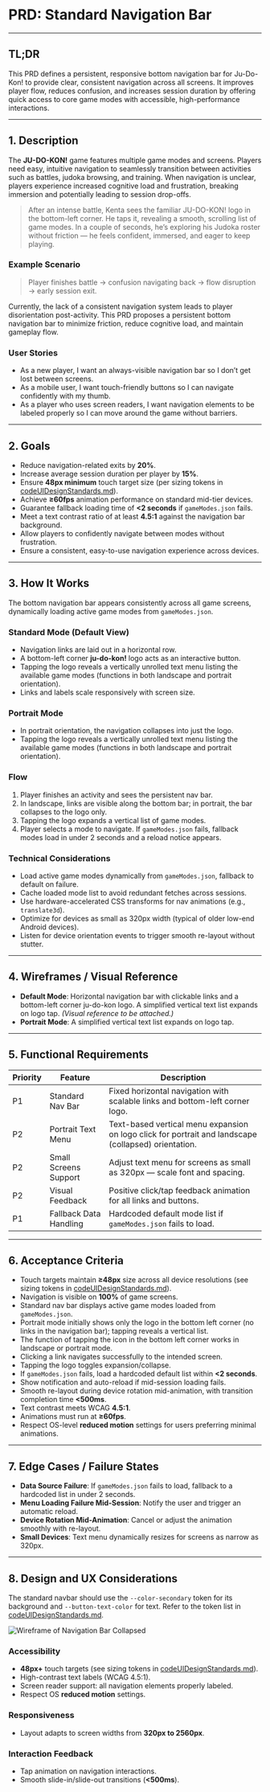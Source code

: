 # PRD: Standard Navigation Bar

---

## TL;DR

This PRD defines a persistent, responsive bottom navigation bar for Ju-Do-Kon! to provide clear, consistent navigation across all screens. It improves player flow, reduces confusion, and increases session duration by offering quick access to core game modes with accessible, high-performance interactions.

---

## 1. Description

The **JU-DO-KON!** game features multiple game modes and screens. Players need easy, intuitive navigation to seamlessly transition between activities such as battles, judoka browsing, and training. When navigation is unclear, players experience increased cognitive load and frustration, breaking immersion and potentially leading to session drop-offs.

> After an intense battle, Kenta sees the familiar JU-DO-KON! logo in the bottom-left corner. He taps it, revealing a smooth, scrolling list of game modes. In a couple of seconds, he’s exploring his Judoka roster without friction — he feels confident, immersed, and eager to keep playing.

### Example Scenario

> Player finishes battle → confusion navigating back → flow disruption → early session exit.

Currently, the lack of a consistent navigation system leads to player disorientation post-activity. This PRD proposes a persistent bottom navigation bar to minimize friction, reduce cognitive load, and maintain gameplay flow.

### User Stories

- As a new player, I want an always-visible navigation bar so I don’t get lost between screens.
- As a mobile user, I want touch-friendly buttons so I can navigate confidently with my thumb.
- As a player who uses screen readers, I want navigation elements to be labeled properly so I can move around the game without barriers.

---

## 2. Goals

- Reduce navigation-related exits by **20%**.
- Increase average session duration per player by **15%**.
- Ensure **48px minimum** touch target size (per sizing tokens in [codeUIDesignStandards.md](../codeStandards/codeUIDesignStandards.md#10-tokens)).
- Achieve **≥60fps** animation performance on standard mid-tier devices.
- Guarantee fallback loading time of **<2 seconds** if `gameModes.json` fails.
- Meet a text contrast ratio of at least **4.5:1** against the navigation bar background.
- Allow players to confidently navigate between modes without frustration.
- Ensure a consistent, easy-to-use navigation experience across devices.

---

## 3. How It Works

The bottom navigation bar appears consistently across all game screens, dynamically loading active game modes from `gameModes.json`.

### Standard Mode (Default View)

- Navigation links are laid out in a horizontal row.
- A bottom-left corner **ju-do-kon!** logo acts as an interactive button.
- Tapping the logo reveals a vertically unrolled text menu listing the available game modes (functions in both landscape and portrait orientation).
- Links and labels scale responsively with screen size.

### Portrait Mode

- In portrait orientation, the navigation collapses into just the logo.
- Tapping the logo reveals a vertically unrolled text menu listing the available game modes (functions in both landscape and portrait orientation).

### Flow

1. Player finishes an activity and sees the persistent nav bar.
2. In landscape, links are visible along the bottom bar; in portrait, the bar collapses to the logo only.
3. Tapping the logo expands a vertical list of game modes.
4. Player selects a mode to navigate. If `gameModes.json` fails, fallback modes load in under 2 seconds and a reload notice appears.

### Technical Considerations

- Load active game modes dynamically from `gameModes.json`, fallback to default on failure.
- Cache loaded mode list to avoid redundant fetches across sessions.
- Use hardware-accelerated CSS transforms for nav animations (e.g., `translate3d`).
- Optimize for devices as small as 320px width (typical of older low-end Android devices).
- Listen for device orientation events to trigger smooth re-layout without stutter.

---

## 4. Wireframes / Visual Reference

- **Default Mode**: Horizontal navigation bar with clickable links and a bottom-left corner ju-do-kon logo. A simplified vertical text list expands on logo tap. _(Visual reference to be attached.)_
- **Portrait Mode**: A simplified vertical text list expands on logo tap.

---

## 5. Functional Requirements

| Priority | Feature                | Description                                                                                          |
| -------- | ---------------------- | ---------------------------------------------------------------------------------------------------- |
| P1       | Standard Nav Bar       | Fixed horizontal navigation with scalable links and bottom-left corner logo.                         |
| P2       | Portrait Text Menu     | Text-based vertical menu expansion on logo click for portrait and landscape (collapsed) orientation. |
| P2       | Small Screens Support  | Adjust text menu for screens as small as 320px — scale font and spacing.                             |
| P2       | Visual Feedback        | Positive click/tap feedback animation for all links and buttons.                                     |
| P1       | Fallback Data Handling | Hardcoded default mode list if `gameModes.json` fails to load.                                       |

---

## 6. Acceptance Criteria

- Touch targets maintain **≥48px** size across all device resolutions (see sizing tokens in [codeUIDesignStandards.md](../codeStandards/codeUIDesignStandards.md#10-tokens)).
- Navigation is visible on **100%** of game screens.
- Standard nav bar displays active game modes loaded from `gameModes.json`.
- Portrait mode initially shows only the logo in the bottom left corner (no links in the navigation bar); tapping reveals a vertical list.
- The function of tapping the icon in the bottom left corner works in landscape or portrait mode.
- Clicking a link navigates successfully to the intended screen.
- Tapping the logo toggles expansion/collapse.
- If `gameModes.json` fails, load a hardcoded default list within **<2 seconds**.
- Show notification and auto-reload if mid-session loading fails.
- Smooth re-layout during device rotation mid-animation, with transition completion time **<500ms**.
- Text contrast meets WCAG **4.5:1**.
- Animations must run at **≥60fps**.
- Respect OS-level **reduced motion** settings for users preferring minimal animations.

---

## 7. Edge Cases / Failure States

- **Data Source Failure**: If `gameModes.json` fails to load, fallback to a hardcoded list in under 2 seconds.
- **Menu Loading Failure Mid-Session**: Notify the user and trigger an automatic reload.
- **Device Rotation Mid-Animation**: Cancel or adjust the animation smoothly with re-layout.
- **Small Devices**: Text menu dynamically resizes for screens as narrow as 320px.

---

## 8. Design and UX Considerations

The standard navbar should use the `--color-secondary` token for its background and `--button-text-color` for text. Refer to the token list in [codeUIDesignStandards.md](../codeStandards/codeUIDesignStandards.md#10-tokens).

![Wireframe of Navigation Bar Collapsed](/design/mockups/mockupFooterNavigationCollapsed1.png)

### Accessibility

- **48px+** touch targets (see sizing tokens in [codeUIDesignStandards.md](../codeStandards/codeUIDesignStandards.md#10-tokens)).
- High-contrast text labels (WCAG 4.5:1).
- Screen reader support: all navigation elements properly labeled.
- Respect OS **reduced motion** settings.

### Responsiveness

- Layout adapts to screen widths from **320px to 2560px**.

### Interaction Feedback

- Tap animation on navigation interactions.
- Smooth slide-in/slide-out transitions (**<500ms**).
